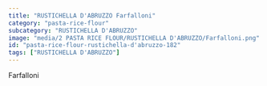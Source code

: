 ```yaml
---
title: "RUSTICHELLA D'ABRUZZO Farfalloni"
category: "pasta-rice-flour"
subcategory: "RUSTICHELLA D'ABRUZZO"
image: "media/2 PASTA RICE FLOUR/RUSTICHELLA D'ABRUZZO/Farfalloni.png"
id: "pasta-rice-flour-rustichella-d'abruzzo-182"
tags: ["RUSTICHELLA D'ABRUZZO"]
---
```


Farfalloni
